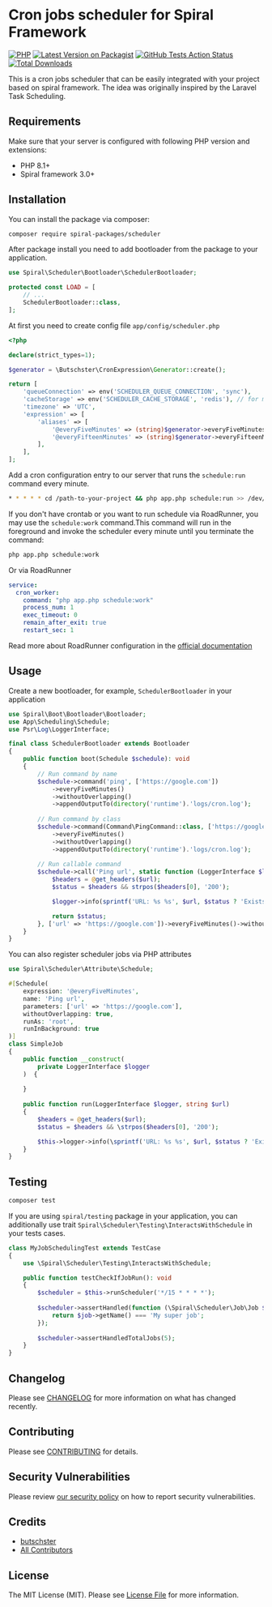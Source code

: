 # Cron jobs scheduler for Spiral Framework

[![PHP](https://img.shields.io/packagist/php-v/spiral-packages/scheduler.svg?style=flat-square)](https://packagist.org/packages/spiral-packages/scheduler)
[![Latest Version on Packagist](https://img.shields.io/packagist/v/spiral-packages/scheduler.svg?style=flat-square)](https://packagist.org/packages/spiral-packages/scheduler)
[![GitHub Tests Action Status](https://img.shields.io/github/workflow/status/spiral-packages/scheduler/run-tests?label=tests&style=flat-square)](https://github.com/spiral-packages/scheduler/actions?query=workflow%3Arun-tests)
[![Total Downloads](https://img.shields.io/packagist/dt/spiral-packages/scheduler.svg?style=flat-square)](https://packagist.org/packages/spiral-packages/scheduler)

This is a cron jobs scheduler that can be easily integrated with your project based on spiral framework. The idea was
originally inspired by the Laravel Task Scheduling.

## Requirements

Make sure that your server is configured with following PHP version and extensions:

- PHP 8.1+
- Spiral framework 3.0+

## Installation

You can install the package via composer:

```bash
composer require spiral-packages/scheduler
```

After package install you need to add bootloader from the package to your application.

```php
use Spiral\Scheduler\Bootloader\SchedulerBootloader;

protected const LOAD = [
    // ...
    SchedulerBootloader::class,
];
```

At first you need to create config file `app/config/scheduler.php`

```php
<?php

declare(strict_types=1);

$generator = \Butschster\CronExpression\Generator::create();

return [
    'queueConnection' => env('SCHEDULER_QUEUE_CONNECTION', 'sync'),
    'cacheStorage' => env('SCHEDULER_CACHE_STORAGE', 'redis'), // for mutexes
    'timezone' => 'UTC',
    'expression' => [
        'aliases' => [
            '@everyFiveMinutes' => (string)$generator->everyFiveMinutes(),
            '@everyFifteenMinutes' => (string)$generator->everyFifteenMinutes(),
        ],
    ],
];
```

Add a cron configuration entry to our server that runs the `schedule:run` command every minute.

```bash
* * * * * cd /path-to-your-project && php app.php schedule:run >> /dev/null 2>&1
```

If you don't have crontab or you want to run schedule via RoadRunner, you may use the `schedule:work` command.This
command will run in the foreground and invoke the scheduler every minute until you terminate the command:

```bash
php app.php schedule:work
```

Or via RoadRunner

```yaml
service:
  cron_worker:
    command: "php app.php schedule:work"
    process_num: 1
    exec_timeout: 0
    remain_after_exit: true
    restart_sec: 1
```

Read more about RoadRunner configuration in the [official documentation](https://roadrunner.dev/docs/beep-beep-service)

## Usage

Create a new bootloader, for example, `SchedulerBootloader` in your application

```php
use Spiral\Boot\Bootloader\Bootloader;
use App\Scheduling\Schedule;
use Psr\Log\LoggerInterface;

final class SchedulerBootloader extends Bootloader
{
    public function boot(Schedule $schedule): void
    {
        // Run command by name
        $schedule->command('ping', ['https://google.com'])
            ->everyFiveMinutes()
            ->withoutOverlapping()
            ->appendOutputTo(directory('runtime').'logs/cron.log');
            
        // Run command by class
        $schedule->command(Command\PingCommand::class, ['https://google.com'])
            ->everyFiveMinutes()
            ->withoutOverlapping()
            ->appendOutputTo(directory('runtime').'logs/cron.log');
            
        // Run callable command
        $schedule->call('Ping url', static function (LoggerInterface $logger, string $url) {
            $headers = @get_headers($url);
            $status = $headers && strpos($headers[0], '200');

            $logger->info(sprintf('URL: %s %s', $url, $status ? 'Exists' : 'Does not exist'));

            return $status;
        }, ['url' => 'https://google.com'])->everyFiveMinutes()->withoutOverlapping();
    }
}
```

You can also register scheduler jobs via PHP attributes

```php
use Spiral\Scheduler\Attribute\Schedule;

#[Schedule(
    expression: '@everyFiveMinutes',
    name: 'Ping url', 
    parameters: ['url' => 'https://google.com'],
    withoutOverlapping: true,
    runAs: 'root',
    runInBackground: true
)]
class SimpleJob
{
    public function __construct(
        private LoggerInterface $logger
    )  {
        
    }
    
    public function run(LoggerInterface $logger, string $url)
    {
        $headers = @get_headers($url);
        $status = $headers && \strpos($headers[0], '200');

        $this->logger->info(\sprintf('URL: %s %s', $url, $status ? 'Exists' : 'Does not exist'));
    }
}
```

## Testing

```bash
composer test
```

If you are using `spiral/testing` package in your application, you can additionally use
trait `Spiral\Scheduler\Testing\InteractsWithSchedule` in your tests cases.

```php
class MyJobSchedulingTest extends TestCase
{
    use \Spiral\Scheduler\Testing\InteractsWithSchedule;

    public function testCheckIfJobRun(): void
    {
        $scheduler = $this->runScheduler('*/15 * * * *');
        
        $scheduler->assertHandled(function (\Spiral\Scheduler\Job\Job $job) {
            return $job->getName() === 'My super job';
        });
        
        $scheduler->assertHandledTotalJobs(5);
    }
}
```

## Changelog

Please see [CHANGELOG](CHANGELOG.md) for more information on what has changed recently.

## Contributing

Please see [CONTRIBUTING](.github/CONTRIBUTING.md) for details.

## Security Vulnerabilities

Please review [our security policy](../../security/policy) on how to report security vulnerabilities.

## Credits

- [butschster](https://github.com/spiral-packages)
- [All Contributors](../../contributors)

## License

The MIT License (MIT). Please see [License File](LICENSE) for more information.

